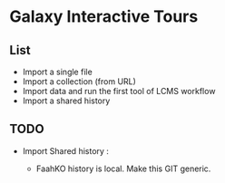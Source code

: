 # Galaxy Interactive Tours

## List

- Import a single file
- Import a collection (from URL)
- Import data and run the first tool of LCMS workflow
- Import a shared history

## TODO

- Import Shared history :

	- FaahKO history is local. Make this GIT generic.